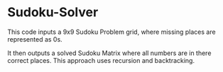 # Sudoku-Solver

This code inputs a 9x9 Sudoku Problem grid, where missing places are represented as 0s. 

It then outputs a solved Sudoku Matrix where all numbers are in there correct places. This approach uses recursion and backtracking. 

